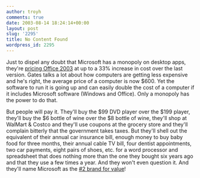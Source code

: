 ```yaml
---
author: troyh
comments: true
date: 2003-08-14 18:24:14+00:00
layout: post
slug: '2295'
title: No Content Found
wordpress_id: 2295
---
```


Just to dispel any doubt that Microsoft has a monopoly on desktop apps, they're [pricing Office 2003](http://news.com.com/2100-1012-5063546.html) at up to a 33% increase in cost over the last version. Gates talks a lot about how computers are getting less expensive and he's right, the average price of a computer is now $600. Yet the software to run it is going up and can easily double the cost of a computer if it includes Microsoft software (Windows and Office). Only a monopoly has the power to do that.

But people will pay it. They'll buy the $99 DVD player over the $199 player, they'll buy the $6 bottle of wine over the $8 bottle of wine, they'll shop at WalMart & Costco and they'll use coupons at the grocery store and they'll complain bitterly that the government takes taxes. But they'll shell out the equivalent of their annual car insurance bill, enough money to buy baby food for three months, their annual cable TV bill, four dentist appointments, two car payments, eight pairs of shoes, etc. for a word processor and spreadsheet that does nothing more than the one they bought six years ago and that they use a few times a year. And they won't even question it. And they'll name Microsoft as the [#2 brand for value](http://biz.yahoo.com/prnews/030724/nyth165_1.html)!

